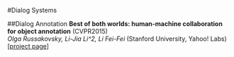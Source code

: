 #Dialog Systems

##Dialog Annotation
**Best of both worlds: human-machine collaboration for object annotation** (CVPR2015)  
*Olga Russakovsky, Li-Jia Li^2, Li Fei-Fei*  (Stanford University, Yahoo! Labs)  
[[project page](http://ai.stanford.edu/~olga/best_of_both_worlds.html)]  

